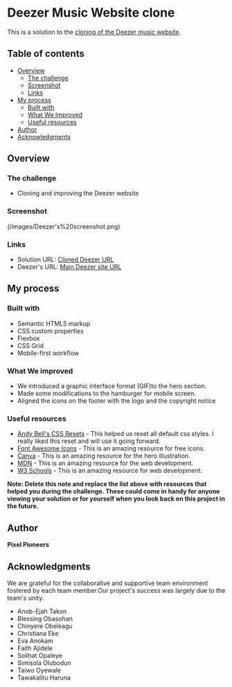 # Deezer Music Website clone

This is a solution to the [cloning of the Deezer music website](https://deezer-clone-by-pixel-pioneers.netlify.app/). 

## Table of contents

- [Overview](#overview)
  - [The challenge](#the-challenge)
  - [Screenshot](#screenshot)
  - [Links](#links)
- [My process](#my-process)
  - [Built with](#built-with)
  - [What We Improved](#what-we-improved)
  - [Useful resources](#useful-resources)
- [Author](#author)
- [Acknowledgments](#acknowledgments)


## Overview

### The challenge

- Cloning and improving the Deezer website

### Screenshot

(/images/Deezer's%20screenshot.png)

### Links

- Solution URL: [Cloned Deezer URL](https://deezer-clone-by-pixel-pioneers.netlify.app/)
- Deezer's URL: [Main Deezer site URL](https://www.deezer.com/en/offers/)

## My process

### Built with

- Semantic HTML5 markup
- CSS custom properties
- Flexbox
- CSS Grid
- Mobile-first workflow


### What We improved

- We introduced a graphic interface format (GIF)to the hero section.
- Made some modifications to the hamburger for mobile screen.
- Aligned the icons on the footer with the logo and the copyright notice



### Useful resources

- [Andy Bell's CSS Resets](https://andy-bell.co.uk/a-more-modern-css-reset/) - This helped us reset all default css styles. I really liked this reset and will use it going forward.
- [Font Awesome Icons](https://fontawesome.com/) - This is an amazing resource for free icons.
- [Canva](https://www.canva.com/) - This is an amazing resource for the hero illustration.
- [MDN](https://developer.mozilla.org/en-US/) - This is an amazing resource for the web development.
- [W3 Schools](https://www.w3schools.com/) - This is an amazing resource for web development.

**Note: Delete this note and replace the list above with resources that helped you during the challenge. These could come in handy for anyone viewing your solution or for yourself when you look back on this project in the future.**

## Author

**Pixel Pioneers**

## Acknowledgments

We are grateful for the collaborative and supportive team environment fostered by each team member.Our project's success was largely due to the team's unity.
- Anob-Ejah Takon 
- Blessing Obasohan 
- Chinyere Obeleagu 
- Christiana Eke 
- Eva Anokam 
- Faith Ajidele 
- Solihat Opaleye 
- Simisola Olubodun 
- Taiwo Oyewale 
- Tawakalitu Haruna

